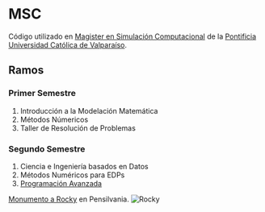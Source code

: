# MSC
Código utilizado en [Magister en Simulación Computacional](https://www.postgradospucv.cl/index.php/magister-en-simulacion-computacional/) de la [Pontificia Universidad Católica de Valparaíso](http://www.pucv.cl).

## Ramos

### Primer Semestre

1.  Introducción a la Modelación Matemática
2.  Métodos Númericos
3.  Taller de Resolución de Problemas

### Segundo Semestre

1.  Ciencia e Ingeniería basados en Datos
2.  Métodos Numéricos para EDPs
3.  [Programación Avanzada](/Ramos/Segundo%20Semestre/Programación%20Avanzada)

[Monumento a Rocky](/Imagenes/Rocky.jpeg) en Pensilvania. 
![Rocky](https://github.com/user-attachments/assets/f1939ba6-aa79-49f4-b9ad-4b025fedafaa)
